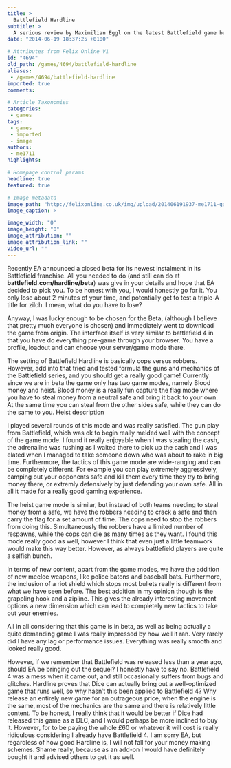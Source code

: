 ```yaml
---
title: >
  Battlefield Hardline
subtitle: >
  A serious review by Maximilian Eggl on the latest Battlefield game beta
date: "2014-06-19 18:37:25 +0100"

# Attributes from Felix Online V1
id: "4694"
old_path: /games/4694/battlefield-hardline
aliases:
 - /games/4694/battlefield-hardline
imported: true
comments:

# Article Taxonomies
categories:
 - games
tags:
 - games
 - imported
 - image
authors:
 - me1711
highlights:

# Homepage control params
headline: true
featured: true

# Image metadata
image_path: "http://felixonline.co.uk/img/upload/201406191937-me1711-games_bfhardline.jpg"
image_caption: >

image_width: "0"
image_height: "0"
image_attribution: ""
image_attribution_link: ""
video_url: ""
---
```


Recently EA announced a closed beta for its newest instalment in its Battlefield franchise. All you needed to do (and still can do at __battlefield.com/hardline/beta__) was give in your details and hope that EA decided to pick you. To be honest with you, I would honestly go for it. You only lose about 2 minutes of your time, and potentially get to test a triple-A title for zilch. I mean, what do you have to lose?

Anyway, I was lucky enough to be chosen for the Beta, (although I believe that pretty much everyone is chosen) and immediately went to download the game from origin. The interface itself is very similar to battlefield 4 in that you have do everything pre-game through your browser. You have a profile, loadout and can choose your server/game mode there.

The setting of Battlefield Hardline is basically cops versus robbers. However, add into that tried and tested formula the guns and mechanics of the Battlefield series, and you should get a really good game! Currently since we are in beta the game only has two game modes, namely Blood money and heist. Blood money is a really fun capture the flag mode where you have to steal money from a neutral safe and bring it back to your own. At the same time you can steal from the other sides safe, while they can do the same to you. Heist description

I played several rounds of this mode and was really satisfied. The gun play from Battlefield, which was ok to begin really melded well with the concept of the game mode. I found it really enjoyable when I was stealing the cash, the adrenaline was rushing as I waited there to pick up the cash and I was elated when I managed to take someone down who was about to rake in big time. Furthermore, the tactics of this game mode are wide-ranging and can be completely different. For example you can play extremely aggressively, camping out your opponents safe and kill them every time they try to bring money there, or extremly defensively by just defending your own safe. All in all it made for a really good gaming experience.

The heist game mode is similar, but instead of both teams needing to steal money from a safe, we have the robbers needing to crack a safe and then carry the flag for a set amount of time. The cops need to stop the robbers from doing this. Simultaneously the robbers have a limited number of respawns, while the cops can die as many times as they want. I found this mode really good as well, however I think that even just a little teamwork would make this way better. However, as always battlefield players are quite a selfish bunch.

In terms of new content, apart from the game modes, we have the addition of new meelee weapons, like police batons and baseball bats. Furthermore, the inclusion of a riot shield which stops most bullets really is different from what we have seen before. The best addition in my opinion though is the grappling hook and a zipline. This gives the already interesting movement options a new dimension which can lead to completely new tactics to take out your enemies.

All in all considering that this game is in beta, as well as being actually a quite demanding game I was really impressed by how well it ran. Very rarely did I have any lag or performance issues. Everything was really smooth and looked really good.

However, if we remember that Battlefield was released less than a year ago, should EA be bringing out the sequel? I honestly have to say no. Battlefield 4 was a mess when it came out, and still occasionally suffers from bugs and glitches. Hardline proves that Dice can actually bring out a well-optimized game that runs well, so why hasn’t this been applied to Battlefield 4? Why release an entirely new game for an outrageous price, when the engine is the same, most of the mechanics are the same and there is relatively little content. To be honest, I really think that it would be better if Dice had released this game as a DLC, and I would perhaps be more inclined to buy it. However, for to be paying the whole £60 or whatever it will cost is really ridiculous considering I already have Battlefield 4. I am sorry EA, but regardless of how good Hardline is, I will not fall for your money making schemes. Shame really, because as an add-on I would have definitely bought it and advised others to get it as well.
